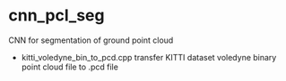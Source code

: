 # cnn_pcl_seg
CNN for segmentation of ground point cloud

- kitti_voledyne_bin_to_pcd.cpp
  transfer KITTI dataset voledyne binary point cloud file to .pcd file
